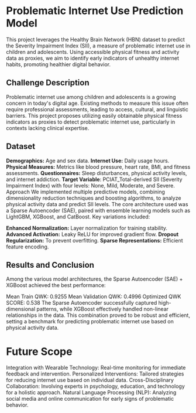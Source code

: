 # Problematic Internet Use Prediction Model
This project leverages the Healthy Brain Network (HBN) dataset to predict the Severity Impairment Index (SII), a measure of problematic internet use in children and adolescents. Using accessible physical fitness and activity data as proxies, we aim to identify early indicators of unhealthy internet habits, promoting healthier digital behavior.

## Challenge Description
Problematic internet use among children and adolescents is a growing concern in today's digital age. Existing methods to measure this issue often require professional assessments, leading to access, cultural, and linguistic barriers. This project proposes utilizing easily obtainable physical fitness indicators as proxies to detect problematic internet use, particularly in contexts lacking clinical expertise.

## Dataset
**Demographics:** Age and sex data.
**Internet Use:** Daily usage hours.
**Physical Measures:** Metrics like blood pressure, heart rate, BMI, and fitness assessments.
**Questionnaires:** Sleep disturbances, physical activity levels, and internet addiction.
**Target Variable**: PCIAT_Total-derived SII (Severity Impairment Index) with four levels: None, Mild, Moderate, and Severe.
Approach
We implemented multiple predictive models, combining dimensionality reduction techniques and boosting algorithms, to analyze physical activity data and predict SII levels. The core architecture used was a Sparse Autoencoder (SAE), paired with ensemble learning models such as LightGBM, XGBoost, and CatBoost. Key variations included:

**Enhanced Normalization:** Layer normalization for training stability.
**Advanced Activation:** Leaky ReLU for improved gradient flow.
**Dropout Regularization:** To prevent overfitting.
**Sparse Representations:** Efficient feature encoding.

## Results and Conclusion
Among the various model architectures, the Sparse Autoencoder (SAE) + XGBoost achieved the best performance:

Mean Train QWK: 0.9255
Mean Validation QWK: 0.4996
Optimized QWK SCORE: 0.538
The Sparse Autoencoder successfully captured high-dimensional patterns, while XGBoost effectively handled non-linear relationships in the data. This combination proved to be robust and efficient, setting a benchmark for predicting problematic internet use based on physical activity data.

# Future Scope
Integration with Wearable Technology: Real-time monitoring for immediate feedback and intervention.
Personalized Interventions: Tailored strategies for reducing internet use based on individual data.
Cross-Disciplinary Collaboration: Involving experts in psychology, education, and technology for a holistic approach.
Natural Language Processing (NLP): Analyzing social media and online communication for early signs of problematic behavior.
